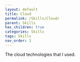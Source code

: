 ```yaml
---
layout: default
title: Cloud
permalink: /Skills/Cloud/
parent: Skills
has_children: true
categories: Skills
tags: Skills
nav_order: 2
---
```


The cloud technologies that I used.